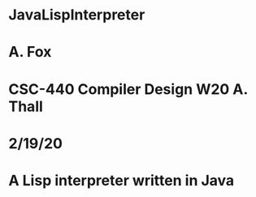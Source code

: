 # JavaLispInterpreter
# A. Fox
# CSC-440 Compiler Design W20 A. Thall
# 2/19/20
# A Lisp interpreter written in Java
